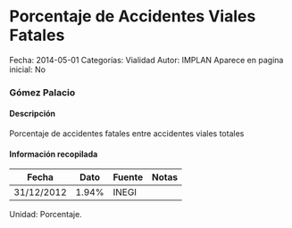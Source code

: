 Porcentaje de Accidentes Viales Fatales
=====

Fecha: 2014-05-01
Categorías: Vialidad
Autor: IMPLAN
Aparece en pagina inicial: No

### Gómez Palacio

#### Descripción

Porcentaje de accidentes fatales entre accidentes viales totales

<!-- break -->

#### Información recopilada

<table class="table table-hover table-bordered matriz">
  <thead>
    <tr><th>Fecha</th><th>Dato</th><th>Fuente</th><th>Notas</th></tr>
  </thead>
  <tbody>
    <tr><td class="centrado">31/12/2012</td><td class="derecha">1.94%</td><td>INEGI</td><td></td></tr>
  </tbody>
</table>

Unidad: Porcentaje.

